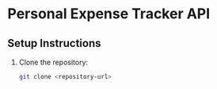 # Personal Expense Tracker API

## Setup Instructions

1. Clone the repository:
   ```bash
   git clone <repository-url>
